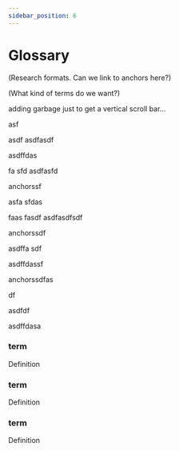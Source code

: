 ```yaml
---
sidebar_position: 6
---
```


# Glossary

(Research formats. Can we link to anchors here?)

(What kind of terms do we want?)

adding garbage just to get a vertical scroll bar...

asf


asdf
asdfasdf


asdffdas


fa
sfd
asdfasfd

anchorssf


asfa
sfdas


faas
fasdf
asdfasdfsdf


anchorssdf

asdffa
sdf


asdffdassf

anchorssdfas

df

asdfdf

asdffdasa

### term <a id="glo-term"></a>

Definition



### term
Definition

### term
Definition
